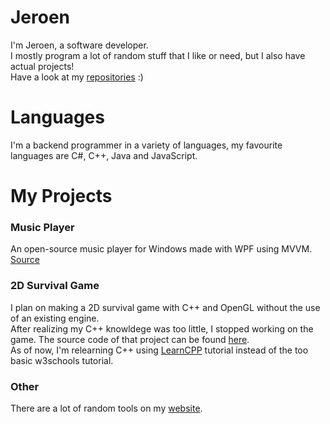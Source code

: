 # Jeroen
I'm Jeroen, a software developer.<br>
I mostly program a lot of random stuff that I like or need, but I also have actual projects!<br>
Have a look at my <a href="https://github.com/JrnJ?tab=repositories">repositories</a> :)

<h1>Languages</h1>
I'm a backend programmer in a variety of languages, my favourite languages are C#, C++, Java and JavaScript.<br>

# My Projects
<h3>Music Player</h3>
An open-source music player for Windows made with WPF using MVVM.<br>
<a href="https://github.com/JrnJ/MusicPlayer/">Source</a>

<h3>2D Survival Game</h3>
I plan on making a 2D survival game with C++ and OpenGL without the use of an existing engine.<br>
After realizing my C++ knowldege was too little, I stopped working on the game. The source code of that project can be found <a href="https://github.com/JrnJ/SurvivalEngine">here</a>.<br>
As of now, I'm relearning C++ using <a href="https://learncpp.com/">LearnCPP</a> tutorial instead of the too basic w3schools tutorial.

<h3>Other</h3>
There are a lot of random tools on my <a href="https://tools.jeroenj.com/">website</a>.
